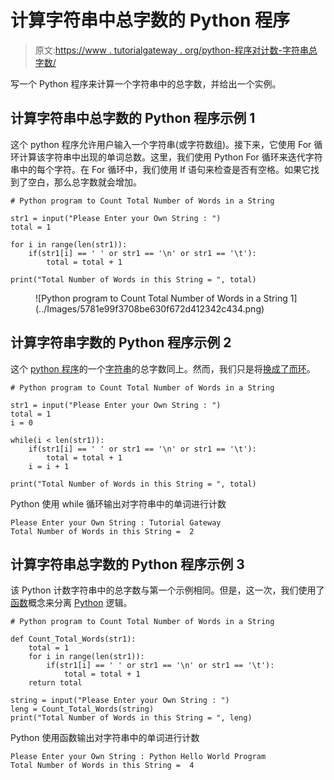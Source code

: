 # 计算字符串中总字数的 Python 程序

> 原文:[https://www . tutorialgateway . org/python-程序对计数-字符串总字数/](https://www.tutorialgateway.org/python-program-to-count-total-number-of-words-in-a-string/)

写一个 Python 程序来计算一个字符串中的总字数，并给出一个实例。

## 计算字符串中总字数的 Python 程序示例 1

这个 python 程序允许用户输入一个字符串(或字符数组)。接下来，它使用 For 循环计算该字符串中出现的单词总数。这里，我们使用 Python For 循环来迭代字符串中的每个字符。在 For 循环中，我们使用 If 语句来检查是否有空格。如果它找到了空白，那么总字数就会增加。

```
# Python program to Count Total Number of Words in a String

str1 = input("Please Enter your Own String : ")
total = 1

for i in range(len(str1)):
    if(str1[i] == ' ' or str1 == '\n' or str1 == '\t'):
        total = total + 1

print("Total Number of Words in this String = ", total)
```

<figure class="wp-block-image">![Python program to Count Total Number of Words in a String 1](../Images/5781e99f3708be630f672d412342c434.png)</figure>

## 计算字符串字数的 Python 程序示例 2

这个 [python 程序](https://www.tutorialgateway.org/python-programming-examples/)的一个[字符串](https://www.tutorialgateway.org/python-string/)的总字数同上。然而，我们只是将[换成了](https://www.tutorialgateway.org/python-for-loop/)[而环](https://www.tutorialgateway.org/python-while-loop/)。

```
# Python program to Count Total Number of Words in a String

str1 = input("Please Enter your Own String : ")
total = 1
i = 0

while(i < len(str1)):
    if(str1[i] == ' ' or str1 == '\n' or str1 == '\t'):
        total = total + 1
    i = i + 1

print("Total Number of Words in this String = ", total)
```

Python 使用 while 循环输出对字符串中的单词进行计数

```
Please Enter your Own String : Tutorial Gateway
Total Number of Words in this String =  2
```

## 计算字符串总字数的 Python 程序示例 3

该 Python 计数字符串中的总字数与第一个示例相同。但是，这一次，我们使用了[函数](https://www.tutorialgateway.org/functions-in-python/)概念来分离 [Python](https://www.tutorialgateway.org/python-tutorial/) 逻辑。

```
# Python program to Count Total Number of Words in a String

def Count_Total_Words(str1):
    total = 1
    for i in range(len(str1)):
        if(str1[i] == ' ' or str1 == '\n' or str1 == '\t'):
            total = total + 1
    return total

string = input("Please Enter your Own String : ")
leng = Count_Total_Words(string)
print("Total Number of Words in this String = ", leng)
```

Python 使用函数输出对字符串中的单词进行计数

```
Please Enter your Own String : Python Hello World Program
Total Number of Words in this String =  4
```